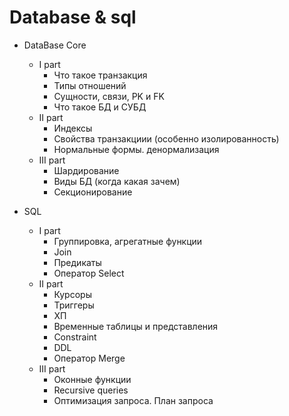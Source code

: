 # Database & sql

- DataBase Core
    - I part
        - Что такое транзакция
        - Типы отношений
        - Сущности, связи, PK и FK
        - Что такое БД и СУБД
    - II part
        - Индексы
        - Свойства транзакциии (особенно изолированность)
        - Нормальные формы. денормализация
    - III part 
        - Шардирование
        - Виды БД (когда какая зачем)
        - Секционирование

- SQL
    - I part
        - Группировка, агрегатные функции
        - Join
        - Предикаты
        - Оператор Select
    - II part
        - Курсоры
        - Триггеры
        - ХП
        - Временные таблицы и представления
        - Constraint
        - DDL
        - Оператор Merge
    - III part
        - Оконные функции
        - Recursive queries
        - Оптимизация запроса. План запроса
